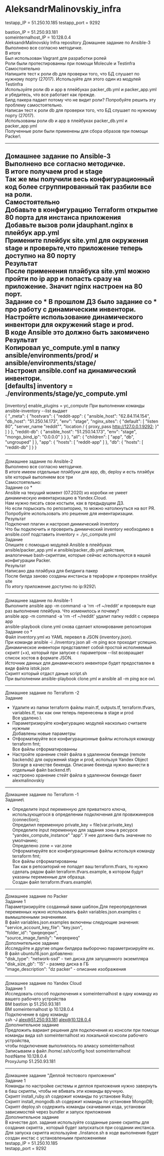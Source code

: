 # AleksandrMalinovskiy_infra
testapp_IP = 51.250.10.185
testapp_port = 9292

bastion_IP = 51.250.93.181\
someinternalhost_IP = 10.128.0.4\
AleksandrMalinovskiy Infra repository
Домашнее задание по Ansible-3\
Выполнено все согласно методичке.\
В итоге\
Был использован Vagrant для разработки ролей\
Роли были протестированны  при помощи Molecule и Testinfra\
Самостоятельно\
Напишите тест к роли db для проверки того, что БД слушает по нужному порту (27017). Используйте для этого один из модулей Testinfra\
Используйте роли db и app в плейбуках packer_db.yml и packer_app.yml и убедитесь, что все работает как прежде.\
Билд пакера падает потому что не видит роли? Попробуйте решить эту проблему самостоятельно.\
Написан тест к роли db для проверки того, что БД слушает по нужному порту (27017).\
Использованы роли db и app в плейбуках packer_db.yml и packer_app.yml\
Полученные роли были применены для сбора образов при помощи Packer\
_________________
Домашнее задание по Ansible-3\
Выполнено все согласно методичке.\
В итоге получаем prod и stage\
Так же мы получили весь конфигурационный код более сгруппированный так разбили все на роли.\
Самостоятельно\
Добавьте в конфигурацию Terraform открытие 80 порта для инстанса приложения\
Добавьте вызов роли jdauphant.nginx в плейбук app.yml\
Примените плейбук site.yml для окружения stage и проверьте,что приложение теперь доступно на 80 порту\
Результат\
После применения плэйбука site.yml можно пройти по ip app и попасть сразу на приложение. Значит nginx настроен на 80 порт.\
Задание со *
В прошлом ДЗ было задание со * про работу с динамическим инвентори.\
Настройте использование динамического инвентори для окружений stage и prod.\
В коде Ansible это должно быть закомичено\
Результат\
Копировал yc_compute.yml в папку ansible/environments/prod/ и ansible/environments/stage/ \
Настроил ansible.conf на динамический инвентори. \
[defaults]
inventory = ./environments/stage/yc_compute.yml
----
[inventory]
enable_plugins = yc_compute
При выполнении команды ansible-inventory --list выдает \
{
    "_meta": {
        "hostvars": {
            "reddit-app": {
                "ansible_host": "62.84.114.154",
                "db_host": "51.250.14.173",
                "env": "stage",
                "nginx_sites": {
                    "default": [
                        "listen 80",
                        "server_name \"reddit\"",
                        "location / { proxy_pass http://127.0.0.1:9292; }"
                    ]
                }
            },
            "reddit-db": {
                "ansible_host": "51.250.14.173",
                "env": "stage",
                "mongo_bind_ip": "0.0.0.0"
            }
        }
    },
    "all": {
        "children": [
            "app",
            "db",
            "ungrouped"
        ]
    },
    "app": {
        "hosts": [
            "reddit-app"
        ]
    },
    "db": {
        "hosts": [
            "reddit-db"
        ]
    }
}
____________
Домашнее задание по Ansible-2\
Выполнено все согласно методичке.\
В итоге имеем отдельные плэйбуки для app, db, deploy и есть плэйбук  site который выполняем все три\
Самостоятельно:\
Задание со *\
Ansible на текущий момент (07.2020) из коробки не умеет динамическую инвентаризацию в Yandex.Cloud.\
Нам нужно писать свои костыли, как в предыдущем ДЗ.\
Но если порыскать по репозиторию, то можно натолкнуться на вот PR.\
Попробуйте использовать это решение для инвентаризации.\
Результат\
Подключил плагин и настроил динмический inventory\
Что бы подключить и проверить  динмический inventory необходимо в ansible.conf подставить inventory = ./yc_compute.yml\
Задание\
Опишите с помощью модулей Ansible в плейбуках ansible/packer_app.yml и ansible/packer_db.yml действия,\
аналогичные bash-скриптам, которые сейчас используются в нашей конфигурации Packer.\
Результат\
Написано два плэйбука для билдинга пакер\
После билда заново созданы инстансы в тераформ и проверен плэйбук site\
По итогу приложение доступно по ip:9292\
___________
Домашнее задание по Ansible-1\
Выполните ansible app -m command -a 'rm -rf ~/reddit' и проверьте еще раз выполнение плейбука. Что изменилось и почему?\
ansible app -m command -a 'rm -rf ~/reddit' удалит папку reddit с сервера app\
ansible-playbook clone.yml снова сделает клонирование репозитория\
Задание со *\
Файл inventory.yml из YAML перевел в JSON (inventory.json).\
При команде ansible -i ./inventory.json all -m ping все проходит успешно.\
Динамическое инвентори представляет собой простой исполняемый скрипт (+x), который при запуске с параметром --list возвращает список хостов в формате JSON.\
Источник данных для динамического инвентори будет предоставлен в виде файла istok.json\
Скрипт который отдаст даные script.sh\
При выполнении ansible-playbook clone.yml и ansible all -m ping все ок\

____________
Домашнее задание по Terraform -2\
Задание
- Удалите из папки terraform файлы main.tf, outputs.tf, terraform.tfvars, variables.tf, так как они теперь перенесены в stage и prod\
Все удалено.\
- Параметризируйте конфигурацию модулей насколько считаете нужным\
Добавлены новые параметры
- Отформатируйте все конфигурационные файлы используя команду terraform fmt;\
Все файлы отформатированны
- Настройте хранение стейт файла в удаленном бекенде (remote backends) для окружений stage и prod,
 используя Yandex Object Storage в качестве бекенда. Описание бекенда нужно вынести в отдельный файл backend.tf\
- настроено хранение стeйт файла в удаленном бекенде бакет alexmalinovskiy
________________
Домашнее задание по Terraform -1\
Задание\
- Определите input переменную для приватного ключа, использующегося в определении подключения для
провижинеров (connection); \
Опредилил переменную private_key = file(var.private_key)\
Определите input переменную для задания зоны в ресурсе "yandex_compute_instance" "app". У нее должно быть значение
по умолчанию; \
Определено zone = var.zone \
Отформатируйте все конфигурационные файлы используя команду terraform fmt;\
Все файлы отформатированны\
Так как в репозиторий не попадет ваш terraform.tfvars, то нужно сделать рядом файл terraform.tfvars.example, в
котором будут указаны переменные для образца.\
Создан файл terraform.tfvars.example\
________________
Домашнее задание по Packer\
Задание 1 \
Параметризируйте созданный вами шаблон.Для переопределения переменных нужно использовать файл variables.json.examples
с вымышленными значениями. \
В файл variables.json.examples включены следующие значения: \
  "service_account_key_file": "key.json", \
  "folder_id": "qwqeqeqwr", \
  "source_image_family": "weqeqweq" \
Дополнительное задание \
Исследуйте и другие опции билдера выборочно параметризируйте их. \
В файл ubuntu16.json добавлено: \
  "disk_type": "network-ssd" - тип диска для запущенного экземпляра \
  "disk_size_gb": "15" - размер диска в ГБ \
  "image_description": "dz packer" - описание изображения
________________
Домашнее задание по Yandex Cloud\
Задание 1 \
Исследовать способ подключения к someinternalhost в одну команду из вашего рабочего устройства\
ВМ bastion ip 51.250.93.181 \
ВМ someinternalhost ip 10.128.0.4 \
Подключение в одну команду \
ssh -J alex@51.250.93.181 alex@10.128.0.4 \
Дополнительное задание \
Предложить вариант решения для подключения из консоли при помощи команды вида ssh someinternalhost из локальной консоли рабочего устройства, \
чтобы подключение выполнялось по алиасу someinternalhost \
Записываем а файл /home/.ssh/config
host someinternalhost\
hostName 10.128.0.4 \
ProxyJump 51.250.93.181
_______________
Домашнее задание "Деплой тестового приложения"\
Задание 1\
Команды по настройке системы и деплоя приложения нужно завернуть в баш скрипты, чтобы не вбивать эти команды вручную.\
Скрипт install_ruby.sh содержит команды по установке Ruby;\
Скрипт install_mongodb.sh содержит команды по установке MongoDB;\
Скрипт deploy.sh содержить команды скачивания кода, установки зависимостей через bundler и запуск приложения\
Дополнительное задание\
В качестве доп. задания используйте созданные ранее скрипты для создания скрипта , который будет запускаться при создании инстанса.\
Для запуска скрипта используйне ./instance.sh в ходе выполнения будет создан инстас с установлеными приложениями\
testapp_IP = 51.250.10.185 \
testapp_port = 9292
